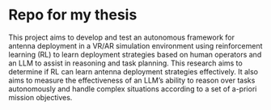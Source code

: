 # Repo for my thesis
This project aims to develop and test an autonomous framework for antenna deployment in a VR/AR simulation environment using reinforcement learning (RL) to learn deployment strategies based on human operators and an LLM to assist in reasoning and task planning. This research aims to determine if RL can learn antenna deployment strategies effectively. It also aims to measure the effectiveness of an LLM’s ability to reason over tasks autonomously and handle complex situations according to a set of a-priori mission objectives.
